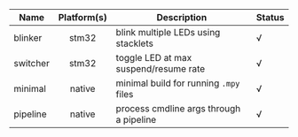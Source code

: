 | Name | Platform(s) | Description | Status |
|---|:---:|---|---|
| blinker | stm32 | blink multiple LEDs using stacklets | √ |
| switcher | stm32 | toggle LED at max suspend/resume rate | √ |
| minimal | native | minimal build for running `.mpy` files | √ |
| pipeline | native | process cmdline args through a pipeline | √ |
